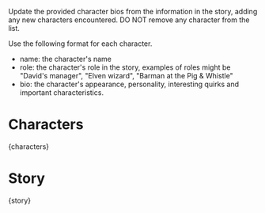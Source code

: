 Update the provided character bios from the information in the story, adding any new characters encountered. DO NOT remove any character from the list.

Use the following format for each character.

- name: the character's name
- role: the character's role in the story, examples of roles might be "David's manager", "Elven wizard", "Barman at the Pig & Whistle"
- bio: the character's appearance, personality, interesting quirks and important characteristics.

# Characters

{characters}

# Story

{story}
